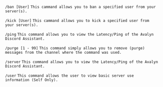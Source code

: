 `/ban [User]` `This cammand allows you to ban a specified user from your server(s).`

`/kick [User]` `This cammand allows you to kick a specified user from your server(s).`

`/ping` `This command allows you to view the Latency/Ping of the Avalyn Discord Assistant.`

`/purge [1 - 99]` `This command simply allows you to remove (purge) messages from the channel where the command was used.`

`/server` `This command allows you to view the Latency/Ping of the Avalyn Discord Assistant.`

`/user` `This command allows the user to view basic server use information (Self Only).`
